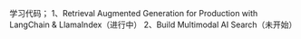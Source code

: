 学习代码；
1、Retrieval Augmented Generation for Production with LangChain & LlamaIndex（进行中）
2、Build Multimodal AI Search（未开始）

